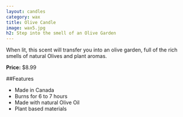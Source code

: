 ```yaml
---
layout: candles
category: wax
title: Olive Candle
image: wax5.jpg
h2: Step into the smell of an Olive Garden
---
```


When lit, this scent will transfer you into an olive garden, full of the rich smells of natural Olives and plant aromas.

**Price:** $8.99 

##Features

- Made in Canada
- Burns for 6 to 7 hours
- Made with natural Olive Oil
- Plant based materials